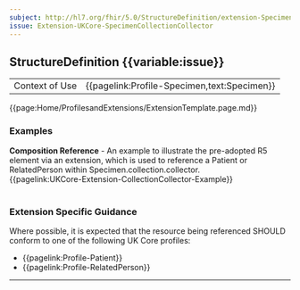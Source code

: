 ```yaml
---
subject: http://hl7.org/fhir/5.0/StructureDefinition/extension-Specimen.collection.collector
issue: Extension-UKCore-SpecimenCollectionCollector
---
```

## StructureDefinition {{variable:issue}}

<table id="addToTranspose">
<tr><td>Context of Use</td>
<td>{{pagelink:Profile-Specimen,text:Specimen}}</td>
</tr>
</table>

{{page:Home/ProfilesandExtensions/ExtensionTemplate.page.md}}

<div id="Examples" class="tabcontent">
  <h3>Examples</h3>
  <b>Composition Reference</b> - An example to illustrate the pre-adopted R5 element via an extension, which is used to reference a Patient or RelatedPerson within Specimen.collection.collector.<br>
  {{pagelink:UKCore-Extension-CollectionCollector-Example}}
  <br><br>
</div>

<h3 id="guidance-specimencollectioncollector">Extension Specific Guidance</h3>

Where possible, it is expected that the resource being referenced SHOULD conform to one of the following UK Core profiles:

- {{pagelink:Profile-Patient}}
- {{pagelink:Profile-RelatedPerson}}


---